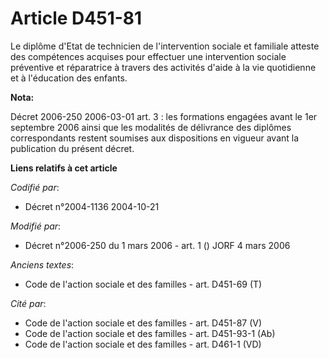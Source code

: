# Article D451-81

Le diplôme d'Etat de technicien de l'intervention sociale et familiale atteste des compétences acquises pour effectuer une
intervention sociale préventive et réparatrice à travers des activités d'aide à la vie quotidienne et à l'éducation des
enfants.

**Nota:**

Décret 2006-250 2006-03-01 art. 3 : les formations engagées avant le 1er septembre 2006 ainsi que les modalités de délivrance
des diplômes correspondants restent soumises aux dispositions en vigueur avant la publication du présent décret.

**Liens relatifs à cet article**

_Codifié par_:

  - Décret n°2004-1136 2004-10-21

_Modifié par_:

  - Décret n°2006-250 du 1 mars 2006 - art. 1 () JORF 4 mars 2006

_Anciens textes_:

  - Code de l'action sociale et des familles - art. D451-69 (T)

_Cité par_:

  - Code de l'action sociale et des familles - art. D451-87 (V)
  - Code de l'action sociale et des familles - art. D451-93-1 (Ab)
  - Code de l'action sociale et des familles - art. D461-1 (VD)
